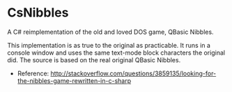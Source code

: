 # CsNibbles

A C# reimplementation of the old and loved DOS game, QBasic Nibbles.

This implementation is as true to the original as practicable. It runs in a console window and uses the same text-mode block characters the original did. The source is based on the real original QBasic Nibbles.

- Reference: http://stackoverflow.com/questions/3859135/looking-for-the-nibbles-game-rewritten-in-c-sharp
